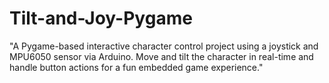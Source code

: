 # Tilt-and-Joy-Pygame
"A Pygame-based interactive character control project using a joystick and MPU6050 sensor via Arduino. Move and tilt the character in real-time and handle button actions for a fun embedded game experience."

